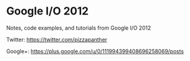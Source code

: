 Google I/O 2012
===============

Notes, code examples, and tutorials from Google I/O 2012

Twitter: https://twitter.com/pizzapanther

Google+: https://plus.google.com/u/0/111994399408696258069/posts
